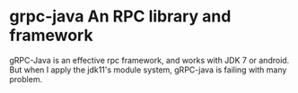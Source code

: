 # grpc-java An RPC library and framework

 gRPC-Java is an effective rpc framework, and works with JDK 7 or android. But when I apply the jdk11's module system, gRPC-java is failing with many problem.

